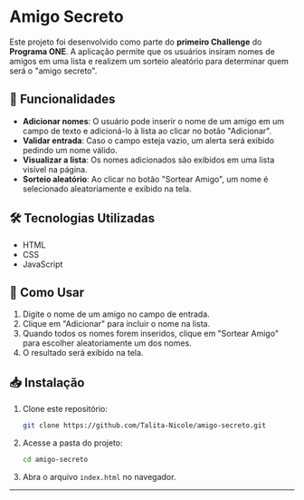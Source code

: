﻿# Amigo Secreto

Este projeto foi desenvolvido como parte do **primeiro Challenge** do **Programa ONE**. A aplicação permite que os usuários insiram nomes de amigos em uma lista e realizem um sorteio aleatório para determinar quem será o "amigo secreto".

## 🚀 Funcionalidades

- **Adicionar nomes**: O usuário pode inserir o nome de um amigo em um campo de texto e adicioná-lo à lista ao clicar no botão "Adicionar".
- **Validar entrada**: Caso o campo esteja vazio, um alerta será exibido pedindo um nome válido.
- **Visualizar a lista**: Os nomes adicionados são exibidos em uma lista visível na página.
- **Sorteio aleatório**: Ao clicar no botão "Sortear Amigo", um nome é selecionado aleatoriamente e exibido na tela.

## 🛠️ Tecnologias Utilizadas

- HTML
- CSS
- JavaScript

## 📌 Como Usar

1. Digite o nome de um amigo no campo de entrada.
2. Clique em "Adicionar" para incluir o nome na lista.
3. Quando todos os nomes forem inseridos, clique em "Sortear Amigo" para escolher aleatoriamente um dos nomes.
4. O resultado será exibido na tela.

## 📥 Instalação

1. Clone este repositório:
   ```bash
   git clone https://github.com/Talita-Nicole/amigo-secreto.git
   ```
2. Acesse a pasta do projeto:
   ```bash
   cd amigo-secreto
   ```
3. Abra o arquivo `index.html` no navegador.

---


